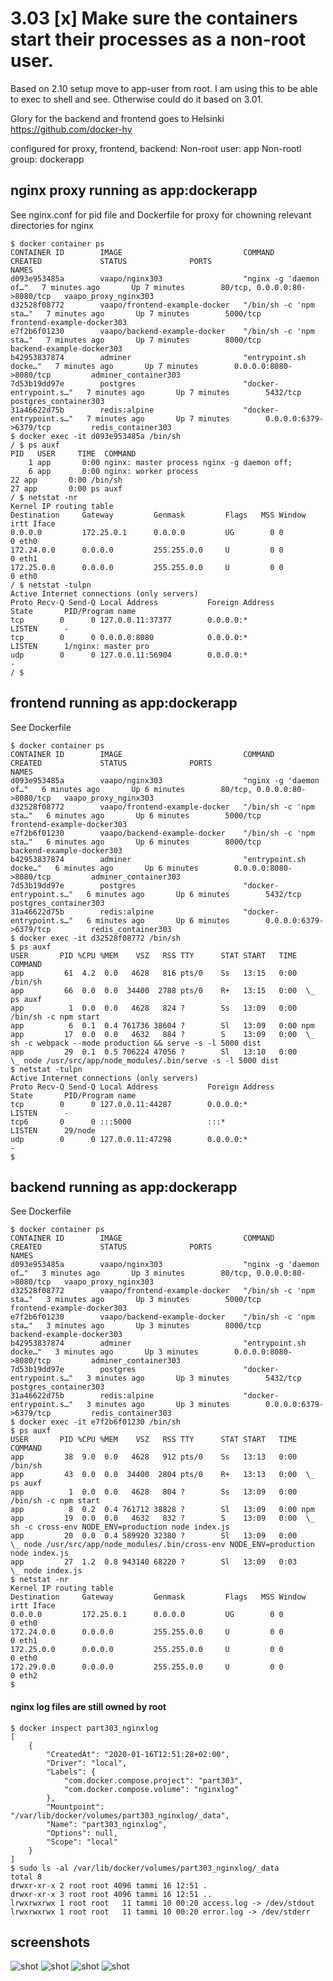# 3.03 [x] Make sure the containers start their processes as a non-root user.

   Based on 2.10 setup move to app-user from root. I am using this to be able to exec to shell and see.
    Otherwise could do it based on 3.01.

Glory for the backend and frontend goes to Helsinki https://github.com/docker-hy

configured for proxy, frontend, backend:
    Non-root user: app
    Non-rootl group: dockerapp


## nginx proxy running as app:dockerapp
See nginx.conf for pid file and Dockerfile for proxy for chowning relevant directories for nginx

    $ docker container ps
    CONTAINER ID        IMAGE                           COMMAND                  CREATED             STATUS              PORTS                          NAMES
    d093e953485a        vaapo/nginx303                  "nginx -g 'daemon of…"   7 minutes ago       Up 7 minutes        80/tcp, 0.0.0.0:80->8080/tcp   vaapo_proxy_nginx303
    d32528f08772        vaapo/frontend-example-docker   "/bin/sh -c 'npm sta…"   7 minutes ago       Up 7 minutes        5000/tcp                       frontend-example-docker303
    e7f2b6f01230        vaapo/backend-example-docker    "/bin/sh -c 'npm sta…"   7 minutes ago       Up 7 minutes        8000/tcp                       backend-example-docker303
    b42953837874        adminer                         "entrypoint.sh docke…"   7 minutes ago       Up 7 minutes        0.0.0.0:8080->8080/tcp         adminer_container303
    7d53b19dd97e        postgres                        "docker-entrypoint.s…"   7 minutes ago       Up 7 minutes        5432/tcp                       postgres_container303
    31a46622d75b        redis:alpine                    "docker-entrypoint.s…"   7 minutes ago       Up 7 minutes        0.0.0.0:6379->6379/tcp         redis_container303
    $ docker exec -it d093e953485a /bin/sh
    / $ ps auxf
    PID   USER     TIME  COMMAND
        1 app       0:00 nginx: master process nginx -g daemon off;
        6 app       0:00 nginx: worker process
    22 app       0:00 /bin/sh
    27 app       0:00 ps auxf
    / $ netstat -nr
    Kernel IP routing table
    Destination     Gateway         Genmask         Flags   MSS Window  irtt Iface
    0.0.0.0         172.25.0.1      0.0.0.0         UG        0 0          0 eth0
    172.24.0.0      0.0.0.0         255.255.0.0     U         0 0          0 eth1
    172.25.0.0      0.0.0.0         255.255.0.0     U         0 0          0 eth0
    / $ netstat -tulpn
    Active Internet connections (only servers)
    Proto Recv-Q Send-Q Local Address           Foreign Address         State       PID/Program name    
    tcp        0      0 127.0.0.11:37377        0.0.0.0:*               LISTEN      -                   
    tcp        0      0 0.0.0.0:8080            0.0.0.0:*               LISTEN      1/nginx: master pro 
    udp        0      0 127.0.0.11:56904        0.0.0.0:*                           -                   
    / $ 

## frontend running as app:dockerapp
See Dockerfile

    $ docker container ps
    CONTAINER ID        IMAGE                           COMMAND                  CREATED             STATUS              PORTS                          NAMES
    d093e953485a        vaapo/nginx303                  "nginx -g 'daemon of…"   6 minutes ago       Up 6 minutes        80/tcp, 0.0.0.0:80->8080/tcp   vaapo_proxy_nginx303
    d32528f08772        vaapo/frontend-example-docker   "/bin/sh -c 'npm sta…"   6 minutes ago       Up 6 minutes        5000/tcp                       frontend-example-docker303
    e7f2b6f01230        vaapo/backend-example-docker    "/bin/sh -c 'npm sta…"   6 minutes ago       Up 6 minutes        8000/tcp                       backend-example-docker303
    b42953837874        adminer                         "entrypoint.sh docke…"   6 minutes ago       Up 6 minutes        0.0.0.0:8080->8080/tcp         adminer_container303
    7d53b19dd97e        postgres                        "docker-entrypoint.s…"   6 minutes ago       Up 6 minutes        5432/tcp                       postgres_container303
    31a46622d75b        redis:alpine                    "docker-entrypoint.s…"   6 minutes ago       Up 6 minutes        0.0.0.0:6379->6379/tcp         redis_container303
    $ docker exec -it d32528f08772 /bin/sh
    $ ps auxf
    USER       PID %CPU %MEM    VSZ   RSS TTY      STAT START   TIME COMMAND
    app         61  4.2  0.0   4628   816 pts/0    Ss   13:15   0:00 /bin/sh
    app         66  0.0  0.0  34400  2788 pts/0    R+   13:15   0:00  \_ ps auxf
    app          1  0.0  0.0   4628   824 ?        Ss   13:09   0:00 /bin/sh -c npm start
    app          6  0.1  0.4 761736 38604 ?        Sl   13:09   0:00 npm
    app         17  0.0  0.0   4632   884 ?        S    13:09   0:00  \_ sh -c webpack --mode production && serve -s -l 5000 dist
    app         29  0.1  0.5 706224 47056 ?        Sl   13:10   0:00      \_ node /usr/src/app/node_modules/.bin/serve -s -l 5000 dist
    $ netstat -tulpn
    Active Internet connections (only servers)
    Proto Recv-Q Send-Q Local Address           Foreign Address         State       PID/Program name    
    tcp        0      0 127.0.0.11:44287        0.0.0.0:*               LISTEN      -                   
    tcp6       0      0 :::5000                 :::*                    LISTEN      29/node             
    udp        0      0 127.0.0.11:47298        0.0.0.0:*                           -                   
    $ 

## backend running as app:dockerapp
See Dockerfile

    $ docker container ps
    CONTAINER ID        IMAGE                           COMMAND                  CREATED             STATUS              PORTS                          NAMES
    d093e953485a        vaapo/nginx303                  "nginx -g 'daemon of…"   3 minutes ago       Up 3 minutes        80/tcp, 0.0.0.0:80->8080/tcp   vaapo_proxy_nginx303
    d32528f08772        vaapo/frontend-example-docker   "/bin/sh -c 'npm sta…"   3 minutes ago       Up 3 minutes        5000/tcp                       frontend-example-docker303
    e7f2b6f01230        vaapo/backend-example-docker    "/bin/sh -c 'npm sta…"   3 minutes ago       Up 3 minutes        8000/tcp                       backend-example-docker303
    b42953837874        adminer                         "entrypoint.sh docke…"   3 minutes ago       Up 3 minutes        0.0.0.0:8080->8080/tcp         adminer_container303
    7d53b19dd97e        postgres                        "docker-entrypoint.s…"   3 minutes ago       Up 3 minutes        5432/tcp                       postgres_container303
    31a46622d75b        redis:alpine                    "docker-entrypoint.s…"   3 minutes ago       Up 3 minutes        0.0.0.0:6379->6379/tcp         redis_container303
    $ docker exec -it e7f2b6f01230 /bin/sh
    $ ps auxf
    USER       PID %CPU %MEM    VSZ   RSS TTY      STAT START   TIME COMMAND
    app         38  9.0  0.0   4628   912 pts/0    Ss   13:13   0:00 /bin/sh
    app         43  0.0  0.0  34400  2804 pts/0    R+   13:13   0:00  \_ ps auxf
    app          1  0.0  0.0   4628   804 ?        Ss   13:09   0:00 /bin/sh -c npm start
    app          8  0.2  0.4 761712 38828 ?        Sl   13:09   0:00 npm
    app         19  0.0  0.0   4632   832 ?        S    13:09   0:00  \_ sh -c cross-env NODE_ENV=production node index.js
    app         20  0.0  0.4 589920 32380 ?        Sl   13:09   0:00      \_ node /usr/src/app/node_modules/.bin/cross-env NODE_ENV=production node index.js
    app         27  1.2  0.8 943140 68220 ?        Sl   13:09   0:03          \_ node index.js
    $ netstat -nr
    Kernel IP routing table
    Destination     Gateway         Genmask         Flags   MSS Window  irtt Iface
    0.0.0.0         172.25.0.1      0.0.0.0         UG        0 0          0 eth0
    172.24.0.0      0.0.0.0         255.255.0.0     U         0 0          0 eth1
    172.25.0.0      0.0.0.0         255.255.0.0     U         0 0          0 eth0
    172.29.0.0      0.0.0.0         255.255.0.0     U         0 0          0 eth2
    $ 

#### nginx log files are still owned by root
    $ docker inspect part303_nginxlog
    [
        {
            "CreatedAt": "2020-01-16T12:51:28+02:00",
            "Driver": "local",
            "Labels": {
                "com.docker.compose.project": "part303",
                "com.docker.compose.volume": "nginxlog"
            },
            "Mountpoint": "/var/lib/docker/volumes/part303_nginxlog/_data",
            "Name": "part303_nginxlog",
            "Options": null,
            "Scope": "local"
        }
    ]
    $ sudo ls -al /var/lib/docker/volumes/part303_nginxlog/_data
    total 8
    drwxr-xr-x 2 root root 4096 tammi 16 12:51 .
    drwxr-xr-x 3 root root 4096 tammi 16 12:51 ..
    lrwxrwxrwx 1 root root   11 tammi 10 00:20 access.log -> /dev/stdout
    lrwxrwxrwx 1 root root   11 tammi 10 00:20 error.log -> /dev/stderr
## screenshots
![shot](./non-root-system-green.png)
![shot](./non-root-proxy.png)
![shot](./non-root-frontend.png)
![shot](./non-root-backend.png)


